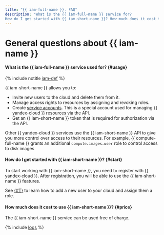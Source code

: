 ```yaml
---
title: "{{ iam-full-name }}. FAQ"
description: "What is the {{ iam-full-name }} service for?
How do I get started with {{ iam-short-name }}? How much does it cost to use the {{ iam-short-name }} service? Answers to these and other questions in this article."
---
```


# General questions about {{ iam-name }}

#### What is the {{ iam-full-name }} service used for? {#usage}

{% include notitle [iam-def](../../_includes/iam-def.md) %}

{{ iam-short-name }} allows you to:

* Invite new users to the cloud and delete them from it.
* Manage access rights to resources by assigning and revoking roles.
* Create [service accounts](../concepts/users/service-accounts.md). This is a special account used for managing {{ yandex-cloud }} resources via the API.
* Get an {{ iam-short-name }} token that is required for authorization via the API.

Other {{ yandex-cloud }} services use the {{ iam-short-name }} API to give you more control over access to their resources. For example, {{ compute-full-name }} grants an additional `compute.images.user` role to control access to disk images.

#### How do I get started with {{ iam-short-name }}? {#start}

To start working with {{ iam-short-name }}, you need to register with {{ yandex-cloud }}. After registration, you will be able to use the {{ iam-short-name }} features.

See [{#T}](../quickstart.md) to learn how to add a new user to your cloud and assign them a role.

#### How much does it cost to use {{ iam-short-name }}? {#price}

The {{ iam-short-name }} service can be used free of charge.

{% include [logs](../../_qa/logs.md) %}